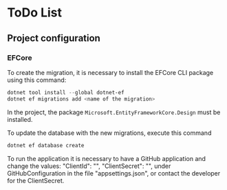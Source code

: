 # ToDo List

## Project configuration

### EFCore

To create the migration, it is necessary to install the EFCore CLI package using this command:

```powershell
dotnet tool install --global dotnet-ef
dotnet ef migrations add <name of the migration>
```

In the project, the package `Microsoft.EntityFrameworkCore.Design` must be installed.

To update the database with the new migrations, execute this command

```powershell
dotnet ef database create
```
To run the application it is necessary to have a GitHub application and change the values:
    "ClientId": "",
    "ClientSecret": "",
under GitHubConfiguration in the file "appsettings.json", or contact the developer for the ClientSecret.
